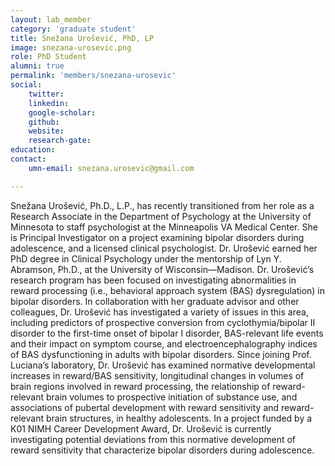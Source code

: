 ```yaml
---
layout: lab_member
category: 'graduate student'
title: Snežana Urošević, PhD, LP
image: snezana-urosevic.png
role: PhD Student
alumni: true
permalink: 'members/snezana-urosevic'
social:
    twitter: 
    linkedin: 
    google-scholar: 
    github: 
    website:
    research-gate: 
education:
contact:
    umn-email: snezana.urosevic@gmail.com

---
```


Snežana Urošević, Ph.D., L.P., has recently transitioned from her role as a Research Associate in the Department of Psychology at the  University of Minnesota to staff psychologist at the Minneapolis VA Medical Center. She is Principal Investigator on a project examining bipolar disorders during adolescence, and a licensed clinical psychologist. Dr. Urošević earned her PhD degree in Clinical Psychology under the mentorship of Lyn Y. Abramson, Ph.D., at the University of Wisconsin—Madison. Dr. Urošević’s research program has been focused on investigating abnormalities in reward processing (i.e., behavioral approach system (BAS) dysregulation) in bipolar disorders. In collaboration with her graduate advisor and other colleagues, Dr. Urošević has investigated a variety of issues in this area, including predictors of prospective conversion from cyclothymia/bipolar II disorder to the first-time onset of bipolar I disorder, BAS-relevant life events and their impact on symptom course, and electroencephalography indices of BAS dysfunctioning in adults with bipolar disorders.  Since joining Prof. Luciana’s laboratory, Dr. Urošević has examined normative developmental increases in reward/BAS sensitivity, longitudinal changes in volumes of brain regions involved in reward processing, the relationship of reward-relevant brain volumes to prospective initiation of substance use, and associations of pubertal development with reward sensitivity and reward-relevant brain structures, in healthy adolescents. In a project funded by a K01 NIMH Career Development Award, Dr. Urošević is currently investigating potential deviations from this normative development of reward sensitivity that characterize bipolar disorders during adolescence.

